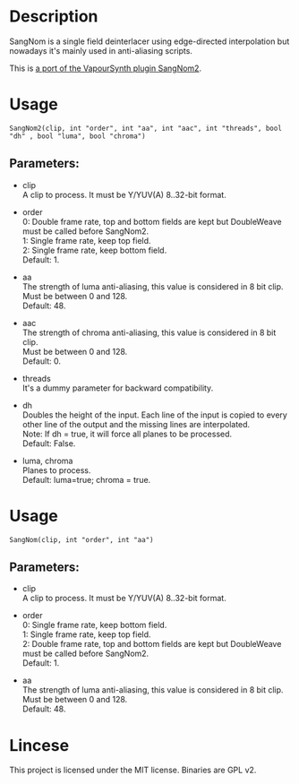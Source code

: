 # Description

SangNom is a single field deinterlacer using edge-directed interpolation but nowadays it's mainly used in anti-aliasing scripts.

This is [a port of the VapourSynth plugin SangNom2](https://github.com/dubhater/vapoursynth-sangnom).

# Usage

```
SangNom2(clip, int "order", int "aa", int "aac", int "threads", bool "dh" , bool "luma", bool "chroma")
```

## Parameters:

- clip\
    A clip to process. It must be Y/YUV(A) 8..32-bit format.
    
- order\
    0: Double frame rate, top and bottom fields are kept but DoubleWeave must be called before SangNom2.\
    1: Single frame rate, keep top field.\
    2: Single frame rate, keep bottom field.\
    Default: 1.
    
- aa\
    The strength of luma anti-aliasing, this value is considered in 8 bit clip.\
    Must be between 0 and 128.\
    Default: 48.
    
- aac\
    The strength of chroma anti-aliasing, this value is considered in 8 bit clip.\
    Must be between 0 and 128.\
    Default: 0.
    
- threads\
    It's a dummy parameter for backward compatibility.

- dh\
    Doubles the height of the input. Each line of the input is copied to every other line of the output and the missing lines are interpolated.\
    Note: If dh = true, it will force all planes to be processed.\
    Default: False.
    
- luma, chroma\
    Planes to process.\
    Default: luma=true; chroma = true.

# Usage

```
SangNom(clip, int "order", int "aa")
```

## Parameters:

- clip\
    A clip to process. It must be Y/YUV(A) 8..32-bit format.
    
- order\
    0: Single frame rate, keep bottom field.\
    1: Single frame rate, keep top field.\
    2: Double frame rate, top and bottom fields are kept but DoubleWeave must be called before SangNom2.\
    Default: 1.
    
- aa\
    The strength of luma anti-aliasing, this value is considered in 8 bit clip.\
    Must be between 0 and 128.\
    Default: 48.

# Lincese

This project is licensed under the MIT license. Binaries are GPL v2.
